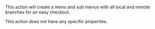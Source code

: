 ﻿This action will create a menu and sub menus with all local and remote branches for an easy checkout.

This action does not have any specific properties.
